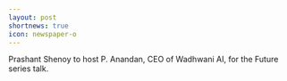 ```yaml
---
layout: post
shortnews: true
icon: newspaper-o
---
```


Prashant Shenoy to host P. Anandan, CEO of Wadhwani AI, for the Future series talk.